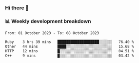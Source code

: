 ### Hi there 👋

### 📊 Weekly development breakdown
<!--START_SECTION:waka-->

```txt
From: 01 October 2023 - To: 08 October 2023

Ruby    3 hrs 39 mins   ███████████████████░░░░░░   76.40 %
Other   44 mins         ████░░░░░░░░░░░░░░░░░░░░░   15.68 %
HTTP    12 mins         █░░░░░░░░░░░░░░░░░░░░░░░░   04.51 %
C++     9 mins          █░░░░░░░░░░░░░░░░░░░░░░░░   03.42 %
```

<!--END_SECTION:waka-->
